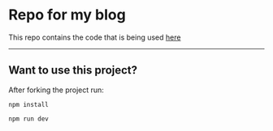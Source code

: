 # Repo for my blog

This repo contains the code that is being used [here](https://kelaskardivya.now.sh)

---


## Want to use this project?

After forking the project run:

```
npm install
```

```
npm run dev
```
